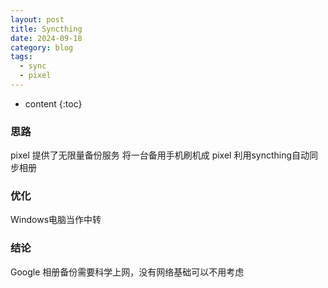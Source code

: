 ```yaml
---
layout: post
title: Syncthing
date: 2024-09-18
category: blog
tags:
  - sync
  - pixel
---
```

* content
{:toc}


### 思路

pixel 提供了无限量备份服务
将一台备用手机刷机成 pixel
利用syncthing自动同步相册

### 优化

Windows电脑当作中转

### 结论

Google 相册备份需要科学上网，没有网络基础可以不用考虑